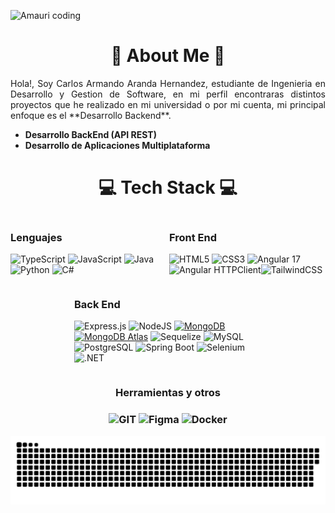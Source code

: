 ![Amauri coding](https://i.imgur.com/1ZvVkDc.gif)
<h1 align="center">💫 About Me 💫</h1>

<p align="justify">Hola!, Soy Carlos Armando Aranda Hernandez, estudiante de Ingenieria en Desarrollo y Gestion de Software, en mi perfil encontraras distintos proyectos que he realizado en mi universidad o por mi cuenta, mi principal enfoque es el **Desarrollo Backend**.</p>

- **Desarrollo BackEnd (API REST)**
- **Desarrollo de Aplicaciones Multiplataforma**

<h1 align="center">💻 Tech Stack 💻</h1>
<div align="center">

<div style="width: 250px; display: inline-block; text-align: left;">
    <h3>Lenguajes</h3>
    <!-- Front End -->

![TypeScript](https://img.shields.io/badge/typescript-%23007ACC.svg?style=for-the-badge&logo=typescript&logoColor=white) ![JavaScript](https://img.shields.io/badge/javascript-%23323330.svg?style=for-the-badge&logo=javascript&logoColor=%23F7DF1E) ![Java](https://img.shields.io/badge/java-%23ED8B00.svg?style=for-the-badge&logo=java&logoColor=white)
 <img src="https://img.shields.io/badge/Python-FFD43B?style=for-the-badge&logo=python&logoColor=blue" alt="Python" /> ![C#](https://img.shields.io/badge/C%23-239120?style=for-the-badge&logo=c-sharp&logoColor=white)

  </div>
<div style="width: 250px; display: inline-block; text-align: left;">
    <h3>Front End</h3>
    <!-- Front End -->

![HTML5](https://img.shields.io/badge/html5-%23E34F26.svg?style=for-the-badge&logo=html5&logoColor=white) ![CSS3](https://img.shields.io/badge/css3-%231572B6.svg?style=for-the-badge&logo=css3&logoColor=white) ![Angular 17](https://img.shields.io/badge/Angular-%23DD0031.svg?logo=angular&logoColor=white&style=for-the-badge)  ![Angular HTTPClient](https://img.shields.io/badge/Angular_HTTPClient-%233D7E98.svg?style=for-the-badge&logo=angular&logoColor=white)![TailwindCSS](https://img.shields.io/badge/tailwindcss-%2338B2AC.svg?style=for-the-badge&logo=tailwind-css&logoColor=white)  

  </div>
  
  <div style="width: 300px; display: inline-block; text-align: left;">
    <h3>Back End</h3>
    <!-- Back End -->

![Express.js](https://img.shields.io/badge/Express.js-%23000000.svg?logo=express&logoColor=white&style=for-the-badge) ![NodeJS](https://img.shields.io/badge/node.js-6DA55F?style=for-the-badge&logo=node.js&logoColor=white) [![MongoDB](https://img.shields.io/badge/MongoDB-%2347A248.svg?logo=mongodb&logoColor=white&style=for-the-badge)](https://www.mongodb.com/) [![MongoDB Atlas](https://img.shields.io/badge/MongoDB_Atlas-4DB33D?style=for-the-badge&logo=mongodb&logoColor=white)](https://www.mongodb.com/cloud/atlas) ![Sequelize](https://img.shields.io/badge/Sequelize-%236121A8.svg?style=for-the-badge&logo=sequelize&logoColor=white) ![MySQL](https://img.shields.io/badge/mysql-%2300f.svg?style=for-the-badge&logo=mysql&logoColor=white) ![PostgreSQL](https://img.shields.io/badge/postgresql-%23316192.svg?style=for-the-badge&logo=postgresql&logoColor=white) ![Spring Boot](https://img.shields.io/badge/spring_boot-%236DB33F.svg?style=for-the-badge&logo=spring-boot&logoColor=white) ![Selenium](https://img.shields.io/badge/selenium-6DA55F?style=for-the-badge&logo=selenium&logoColor=white) ![.NET](https://img.shields.io/badge/.NET-512BD4?style=for-the-badge&logo=dotnet&logoColor=white)


 



  </div>
<div/>
<div align="center" class="width:300px;">
  <h3>Herramientas y otros<h3/>

![GIT](https://img.shields.io/badge/Git-fc6d26?style=for-the-badge&logo=git&logoColor=white)  ![Figma](https://img.shields.io/badge/figma-%23F24E1E.svg?style=for-the-badge&logo=figma&logoColor=white) ![Docker](https://img.shields.io/badge/docker-%230db7ed.svg?style=for-the-badge&logo=docker&logoColor=white)

<div/>

<p align="center">
 <img width="1000" src="./github-snake.svg" alt="snake"/>
</p>
<!-- Proudly created with GPRM ( https://gprm.itsvg.in ) -->
